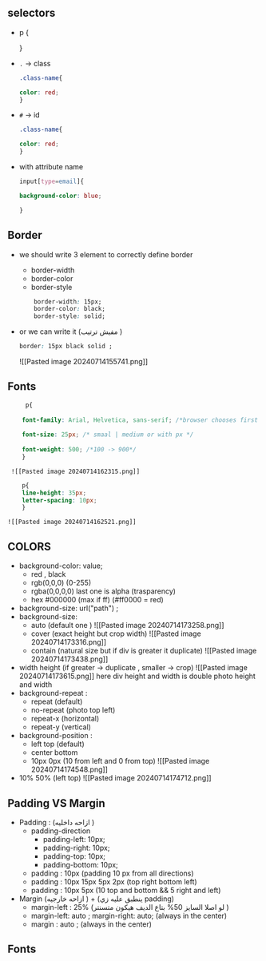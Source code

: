 

## selectors
- p {  
	
  }
- `.` -> class  
	```css
	.class-name{

	color: red;
	}
	```
- `#` ->  id 
	```css
	.class-name{

	color: red;
	}
	```
-  with attribute name
	```css
	input[type=email]{

	background-color: blue;

	}
	```

## Border
- we should write 3 element to correctly define border
	- border-width
	- border-color
	- border-style
	```css
		border-width: 15px;
		border-color: black;
		border-style: solid;
	```
- or we can write it (مفيش ترتيب )
  ```css
  border: 15px black solid ;
  ```

	![[Pasted image 20240714155741.png]]
## Fonts
```css
	 p{
	
	font-family: Arial, Helvetica, sans-serif; /*browser chooses first , if not supported chooses second one , etc ..*/
	
	font-size: 25px; /* smaal | medium or with px */
	
	font-weight: 500; /*100 -> 900*/
	}
```

	 ![[Pasted image 20240714162315.png]]
```css
	p{
	line-height: 35px;
	letter-spacing: 10px;
	}
```
	![[Pasted image 20240714162521.png]]


## COLORS
- background-color: value;
  - red  , black
  - rgb(0,0,0) (0-255)
  - rgba(0,0,0,0) last one is alpha (trasparency)
  -  hex #000000 (max if ff) (#ff0000 = red)
- background-size: url("path") ;
- background-size: 
  - auto (default one )
     ![[Pasted image 20240714173258.png]]
  - cover (exact height but crop width)
	    ![[Pasted image 20240714173316.png]]
  - contain (natural size but if div is greater it duplicate)
	  ![[Pasted image 20240714173438.png]]
 - width  height (if greater -> duplicate , smaller -> crop)
	  ![[Pasted image 20240714173615.png]]  here div height and width is double photo height and width
- background-repeat : 
  - repeat (default)
  - no-repeat (photo top left)
  - repeat-x (horizontal)
  - repeat-y (vertical)
- background-position : 
  - left top (default) 
  - center bottom 
  - 10px 0px (10 from left and 0 from top) 
	    ![[Pasted image 20240714174548.png]]
- 10% 50% (left top) 
	  ![[Pasted image 20240714174712.png]]
## Padding VS Margin 
- Padding : (ازاحه داخليه )
  - padding-direction
	  - padding-left: 10px;
	  - padding-right: 10px;
	  - padding-top: 10px;
	  - padding-bottom: 10px;
  - padding : 10px (padding 10 px from all directions)
  - padding : 10px 15px 5px 2px (top right bottom left)
  - padding : 10px 5px (10 top and bottom && 5 right and left)
- Margin (ازاحه خارجيه ) + (ينطبق عليه زي padding)
  - margin-left : 25% (لو اصلا السايز 50% بتاع الديف هيكون متسنتر  )
  - margin-left: auto ; 
    margin-right: auto;  (always in the center)
  - margin : auto ;   (always in the center) 
## Fonts
